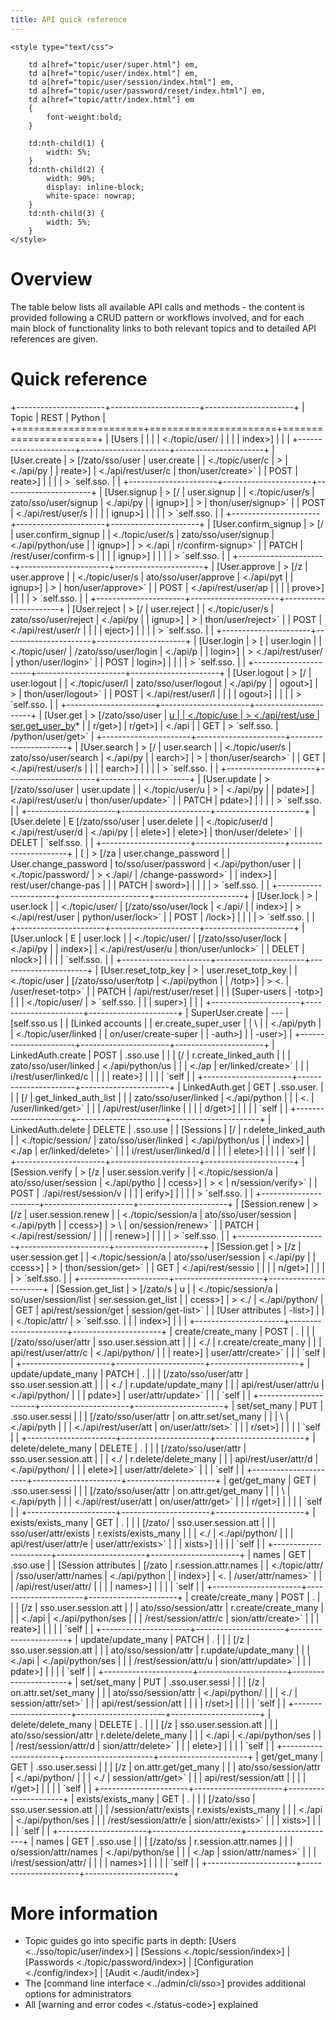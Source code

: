 ```yaml
---
title: API quick reference
---
```


```{=html}
<style type="text/css">

    td a[href="topic/user/super.html"] em,
    td a[href="topic/user/index.html"] em,
    td a[href="topic/user/session/index.html"] em,
    td a[href="topic/user/password/reset/index.html"] em,
    td a[href="topic/attr/index.html"] em
    {
        font-weight:bold;
    }

    td:nth-child(1) {
        width: 5%;
    }
    td:nth-child(2) {
        width: 90%;
        display: inline-block;
        white-space: nowrap;
    }
    td:nth-child(3) {
        width: 5%;
    }
</style>
```
Overview
========

The table below lists all available API calls and methods - the content is provided following a CRUD pattern or workflows involved,
and for each main block of functionality links to both relevant topics and to detailed API references are given.

Quick reference
===============

+----------------------+----------------------+----------------------+
| Topic                | REST                 | Python               |
+======================+======================+======================+
| [Users               |                      |                      |
| \<./topic/user/      |                      |                      |
| index\>] |                      |                      |
+----------------------+----------------------+----------------------+
| [User.create         | > [/zato/sso/user    | user.create          |
| \<./topic/user/c     | >                    | \<./api/py           |
| reate\>] |  \<./api/rest/user/c | thon/user/create\>\` |
| POST                 | reate\>] |                      |
|                      | > \`self.sso.        |                      |
+----------------------+----------------------+----------------------+
| [User.signup         | > [/                 | user.signup          |
| \<./topic/user/s     | zato/sso/user/signup | \<./api/py           |
| ignup\>] | >                    | thon/user/signup\>\` |
| POST                 |  \<./api/rest/user/s |                      |
|                      | ignup\>] |                      |
|                      | > \`self.sso.        |                      |
+----------------------+----------------------+----------------------+
| [User.confirm_signup | > [/                 | user.confirm_signup  |
| \<./topic/user/s     | zato/sso/user/signup | \<./api/python/use   |
| ignup\>] | > \<./api            | r/confirm-signup\>\` |
| PATCH                | /rest/user/confirm-s |                      |
|                      | ignup\>] |                      |
|                      | > \`self.sso.        |                      |
+----------------------+----------------------+----------------------+
| [User.approve        | > [/z                | user.approve         |
| \<./topic/user/s     | ato/sso/user/approve | \<./api/pyt          |
| ignup\>] | >                    | hon/user/approve\>\` |
| POST                 | \<./api/rest/user/ap |                      |
|                      | prove\>] |                      |
|                      | > \`self.sso.        |                      |
+----------------------+----------------------+----------------------+
| [User.reject         | > [/                 | user.reject          |
| \<./topic/user/s     | zato/sso/user/reject | \<./api/py           |
| ignup\>] | >                    | thon/user/reject\>\` |
| POST                 |  \<./api/rest/user/r |                      |
|                      | eject\>] |                      |
|                      | > \`self.sso.        |                      |
+----------------------+----------------------+----------------------+
| [User.login          | > [                  | user.login           |
| \<./topic/user/      | /zato/sso/user/login | \<./api/p            |
| login\>] | > \<./api/rest/user/ | ython/user/login\>\` |
| POST                 | login\>] |                      |
|                      | > \`self.sso.        |                      |
+----------------------+----------------------+----------------------+
| [User.logout         | > [/                 | user.logout          |
| \<./topic/user/l     | zato/sso/user/logout | \<./api/py           |
| ogout\>] | >                    | thon/user/logout\>\` |
| POST                 |  \<./api/rest/user/l |                      |
|                      | ogout\>] |                      |
|                      | > \`self.sso.        |                      |
+----------------------+----------------------+----------------------+
| [User.get            | > [/zato/sso/user    | [u                   |
| \<./topic/use        | > \<./api/rest/use   | ser.get_user_by]()\* |
| r/get\>] | r/get\>] | \<./api              |
| GET                  | > \`self.sso.        | /python/user/get\>\` |
+----------------------+----------------------+----------------------+
| [User.search         | > [/                 | user.search          |
| \<./topic/user/s     | zato/sso/user/search | \<./api/py           |
| earch\>] | >                    | thon/user/search\>\` |
| GET                  |  \<./api/rest/user/s |                      |
|                      | earch\>] |                      |
|                      | > \`self.sso.        |                      |
+----------------------+----------------------+----------------------+
| [User.update         | > [/zato/sso/user    | user.update          |
| \<./topic/user/u     | >                    | \<./api/py           |
| pdate\>] |  \<./api/rest/user/u | thon/user/update\>\` |
| PATCH                | pdate\>] |                      |
|                      | > \`self.sso.        |                      |
+----------------------+----------------------+----------------------+
| [User.delete         | E [/zato/sso/user    | user.delete          |
| \<./topic/user/d     | \<./api/rest/user/d  | \<./api/py           |
| elete\>] | elete\>] | thon/user/delete\>\` |
| DELET                | \`self.sso.          |                      |
+----------------------+----------------------+----------------------+
| [                    | > [/za               | user.change_password |
| User.change_password | to/sso/user/password | \<./api/python/user  |
| \<./topic/password/  | > \<./api/           | /change-password\>\` |
| index\>] | rest/user/change-pas |                      |
| PATCH                | sword\>] |                      |
|                      | > \`self.sso.        |                      |
+----------------------+----------------------+----------------------+
| [User.lock           | >                    | user.lock            |
| \<./topic/user/      | [/zato/sso/user/lock | \<./api/             |
| index\>] | > \<./api/rest/user  | python/user/lock\>\` |
| POST                 | /lock\>] |                      |
|                      | > \`self.sso.        |                      |
+----------------------+----------------------+----------------------+
| [User.unlock         | E                    | user.lock            |
| \<./topic/user/      | [/zato/sso/user/lock | \<./api/py           |
| index\>] | \<./api/rest/user/u  | thon/user/unlock\>\` |
| DELET                | nlock\>] |                      |
|                      | \`self.sso.          |                      |
+----------------------+----------------------+----------------------+
| [User.reset_totp_key | >                    | user.reset_totp_key  |
| \<./topic/user       | [/zato/sso/user/totp | \<./api/python       |
| /totp\>] | > \<.                | /user/reset-totp\>\` |
| PATCH                | /api/rest/user/reset |                      |
| [Super-users         | -totp\>] |                      |
| \<./topic/user/      | > \`self.sso.        |                      |
| super\>] |                      |                      |
+----------------------+----------------------+----------------------+
| SuperUser.create     | \-\--                | [self.sso.us         |
| [Linked accounts     |                      | er.create_super_user |
| \                    |                      | \<./api/pyth         |
| <./topic/user/linked |                      | on/user/create-super |
| -auth\>] |                      | -user\>] |
+----------------------+----------------------+----------------------+
| LinkedAuth.create    | POST                 | .sso.use             |
|                      | [/                   | r.create_linked_auth |
|                      | zato/sso/user/linked | \<./api/python/us    |
|                      | \<./ap               | er/linked/create\>\` |
|                      | i/rest/user/linked/c |                      |
|                      | reate\>] |                      |
|                      | \`self               |                      |
+----------------------+----------------------+----------------------+
| LinkedAuth.get       | GET                  | .sso.user.           |
|                      | [/                   | get_linked_auth_list |
|                      | zato/sso/user/linked | \<./api/python       |
|                      | \<.                  | /user/linked/get\>\` |
|                      | /api/rest/user/linke |                      |
|                      | d/get\>] |                      |
|                      | \`self               |                      |
+----------------------+----------------------+----------------------+
| LinkedAuth.delete    | DELETE               | .sso.use             |
| [Sessions            | [/                   | r.delete_linked_auth |
| \<./topic/session/   | zato/sso/user/linked | \<./api/python/us    |
| index\>] | \<./ap               | er/linked/delete\>\` |
|                      | i/rest/user/linked/d |                      |
|                      | elete\>] |                      |
|                      | \`self               |                      |
+----------------------+----------------------+----------------------+
| [Session.verify      | > [/z                | user.session.verify  |
| \<./topic/session/a  | ato/sso/user/session | \<./api/pytho        |
| ccess\>] | > \<                 | n/session/verify\>\` |
| POST                 | ./api/rest/session/v |                      |
|                      | erify\>] |                      |
|                      | > \`self.sso.        |                      |
+----------------------+----------------------+----------------------+
| [Session.renew       | > [/z                | user.session.renew   |
| \<./topic/session/a  | ato/sso/user/session | \<./api/pyth         |
| ccess\>] | > \                  | on/session/renew\>\` |
| PATCH                | <./api/rest/session/ |                      |
|                      | renew\>] |                      |
|                      | > \`self.sso.        |                      |
+----------------------+----------------------+----------------------+
| [Session.get         | > [/z                | user.session.get     |
| \<./topic/session/a  | ato/sso/user/session | \<./api/py           |
| ccess\>] | >                    | thon/session/get\>\` |
| GET                  |  \<./api/rest/sessio |                      |
|                      | n/get\>] |                      |
|                      | > \`self.sso.        |                      |
+----------------------+----------------------+----------------------+
| [Session.get_list    | > [/zato/s           | u                    |
| \<./topic/session/a  | so/user/session/list | ser.session.get_list |
| ccess\>] | > \<./               | \<./api/python/      |
| GET                  | api/rest/session/get | session/get-list\>\` |
| [User attributes     | -list\>] |                      |
| \<./topic/attr/      | > \`self.sso.        |                      |
| index\>] |                      |                      |
+----------------------+----------------------+----------------------+
| create/create_many   | POST                 | .                    |
|                      | [/zato/sso/user/attr | sso.user.session.att |
|                      | \<./                 | r.create/create_many |
|                      | api/rest/user/attr/c | \<./api/python/      |
|                      | reate\>] | user/attr/create\>\` |
|                      | \`self               |                      |
+----------------------+----------------------+----------------------+
| update/update_many   | PATCH                | .                    |
|                      | [/zato/sso/user/attr | sso.user.session.att |
|                      | \<./                 | r.update/update_many |
|                      | api/rest/user/attr/u | \<./api/python/      |
|                      | pdate\>] | user/attr/update\>\` |
|                      | \`self               |                      |
+----------------------+----------------------+----------------------+
| set/set_many         | PUT                  | .sso.user.sessi      |
|                      | [/zato/sso/user/attr | on.attr.set/set_many |
|                      | \                    | \<./api/pyth         |
|                      | <./api/rest/user/att | on/user/attr/set\>\` |
|                      | r/set\>] |                      |
|                      | \`self               |                      |
+----------------------+----------------------+----------------------+
| delete/delete_many   | DELETE               | .                    |
|                      | [/zato/sso/user/attr | sso.user.session.att |
|                      | \<./                 | r.delete/delete_many |
|                      | api/rest/user/attr/d | \<./api/python/      |
|                      | elete\>] | user/attr/delete\>\` |
|                      | \`self               |                      |
+----------------------+----------------------+----------------------+
| get/get_many         | GET                  | .sso.user.sessi      |
|                      | [/zato/sso/user/attr | on.attr.get/get_many |
|                      | \                    | \<./api/pyth         |
|                      | <./api/rest/user/att | on/user/attr/get\>\` |
|                      | r/get\>] |                      |
|                      | \`self               |                      |
+----------------------+----------------------+----------------------+
| exists/exists_many   | GET                  | .                    |
|                      | [/zato/              | sso.user.session.att |
|                      | sso/user/attr/exists | r.exists/exists_many |
|                      | \<./                 | \<./api/python/      |
|                      | api/rest/user/attr/e | user/attr/exists\>\` |
|                      | xists\>] |                      |
|                      | \`self               |                      |
+----------------------+----------------------+----------------------+
| names                | GET                  | .sso.use             |
| [Session attributes  | [/zato               | r.session.attr.names |
| \<./topic/attr/      | /sso/user/attr/names | \<./api/python       |
| index\>] | \<.                  | /user/attr/names\>\` |
|                      | /api/rest/user/attr/ |                      |
|                      | names\>] |                      |
|                      | \`self               |                      |
+----------------------+----------------------+----------------------+
| create/create_many   | POST                 | .                    |
|                      | [/z                  | sso.user.session.att |
|                      | ato/sso/session/attr | r.create/create_many |
|                      | \<./api              | \<./api/python/ses   |
|                      | /rest/session/attr/c | sion/attr/create\>\` |
|                      | reate\>] |                      |
|                      | \`self               |                      |
+----------------------+----------------------+----------------------+
| update/update_many   | PATCH                | .                    |
|                      | [/z                  | sso.user.session.att |
|                      | ato/sso/session/attr | r.update/update_many |
|                      | \<./api              | \<./api/python/ses   |
|                      | /rest/session/attr/u | sion/attr/update\>\` |
|                      | pdate\>] |                      |
|                      | \`self               |                      |
+----------------------+----------------------+----------------------+
| set/set_many         | PUT                  | .sso.user.sessi      |
|                      | [/z                  | on.attr.set/set_many |
|                      | ato/sso/session/attr | \<./api/python/      |
|                      | \<./                 | session/attr/set\>\` |
|                      | api/rest/session/att |                      |
|                      | r/set\>] |                      |
|                      | \`self               |                      |
+----------------------+----------------------+----------------------+
| delete/delete_many   | DELETE               | .                    |
|                      | [/z                  | sso.user.session.att |
|                      | ato/sso/session/attr | r.delete/delete_many |
|                      | \<./api              | \<./api/python/ses   |
|                      | /rest/session/attr/d | sion/attr/delete\>\` |
|                      | elete\>] |                      |
|                      | \`self               |                      |
+----------------------+----------------------+----------------------+
| get/get_many         | GET                  | .sso.user.sessi      |
|                      | [/z                  | on.attr.get/get_many |
|                      | ato/sso/session/attr | \<./api/python/      |
|                      | \<./                 | session/attr/get\>\` |
|                      | api/rest/session/att |                      |
|                      | r/get\>] |                      |
|                      | \`self               |                      |
+----------------------+----------------------+----------------------+
| exists/exists_many   | GET                  | .                    |
|                      | [/zato/sso           | sso.user.session.att |
|                      | /session/attr/exists | r.exists/exists_many |
|                      | \<./api              | \<./api/python/ses   |
|                      | /rest/session/attr/e | sion/attr/exists\>\` |
|                      | xists\>] |                      |
|                      | \`self               |                      |
+----------------------+----------------------+----------------------+
| names                | GET                  | .sso.use             |
|                      | [/zato/ss            | r.session.attr.names |
|                      | o/session/attr/names | \<./api/python/se    |
|                      | \<./ap               | ssion/attr/names\>\` |
|                      | i/rest/session/attr/ |                      |
|                      | names\>] |                      |
|                      | \`self               |                      |
+----------------------+----------------------+----------------------+

More information
================

-   Topic guides go into specific parts in depth: [Users \<../sso/topic/user/index\>] \|
    [Sessions \<./topic/session/index\>] \|
    [Passwords \<./topic/password/index\>] \|
    [Configuration \<./config/index\>] \|
    [Audit \<./audit/index\>]
-   The [command line interface \<../admin/cli/sso\>] provides additional options for administrators
-   All [warning and error codes \<./status-code\>] explained
